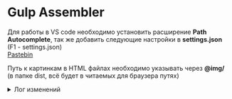 # Gulp Assembler

Для работы в VS code необходимо установить расширение __Path Autocomplete__, так же добавить следующие настройки в __settings.json__ (F1 - settings.json) <br>
[Pastebin](https://pastebin.com/6jhCiEvj)

Путь к картинкам в HTML файлах необходимо указывать через __@img/__ (в папке dist, всё будет в читаемых для браузера путях)

<details>
  <summary>Лог изменений</summary>
  (название коммитов может отличаться от их оригинального названия в истории) <br>
  
__15/02/22__
> Initial commit <br>
> add: file architecture

__17/02/22__
> add: watcher function
>> watcher наблюдает за изменением файлов.

> add: file cleaner function
>> cleaner выполняет чистку всех файлов в папке dist, и после повторноговключения сборщика, собирает все файлы обратно.

> add: html file assembly function
>> html assembler выполняет функцию сборки файлов из папки html по путиsrc/html в папку dist/ .

__19/02/22__
> add: correct img paths function
>> функция установки правильных путей файлов из папок в src/ в папкуdist/ .

__25/02/22__
> add: image to webp format
>> функция преобразует файлы изображений (.jpg, .png) > .webp формат,для ускорения загрузки и уменьшения объёма файла.

> add: visual file version
>> данная функция, предотвращает кеширования файлов браузером, путёмдобавления даты последнего запуска сборщика. Так же добавлен раздел "лог изменений" в README.md файл, для объяснения всех функций коммитов.

__26/02/22__
> add: live server
>> Авто-обновление страницы локального сервера при сохранении кода.

> add: scss processing
>> Сборка Scss файла в css файл.
>>> + Авто-префиксы для кроссбраузерности.
>>> + Оптимизация @media запросов, путём сборки одинаковых разширений в 1 запрос.
>>> + Вывод webp картинок для не поддерживаемых браузеров, так и для поддерживающих. 
>>> + Сжатие css файла, создание не сжатой копии для удобного чтения.

__27/02/22__

> add: webpack, support ES6 modules
>> Добавлена поддержка ES6, а так же самописных модулей. Подключение сторонних модулей, выполняеться командой описанной в док-ции модуля. Для самописных - <br> ```import * as {MODULE-NAME}.js from "{./modules/{MODULE-NAME}.js}"``` <br> # {MODULE-NAME} - имя модуля, фигурные скобки не нужны.

__28/02/22__

> add: image optimization
>> Оптимизация картинок, создания webp.

</details>